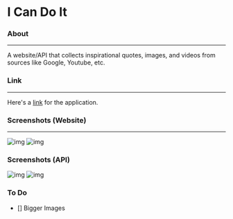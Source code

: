 # I Can Do It

### About
---
A website/API that collects inspirational quotes, images, and videos from sources like Google, Youtube, etc.

### Link
---
Here's a [link]() for the application.

### Screenshots (Website)
---
![img](https://i.imgur.com/0a5LVF1.png)
![img](https://i.imgur.com/oT5lvJI.png)

### Screenshots (API)
![img](https://i.imgur.com/NlHGzvy.png)
![img](https://i.imgur.com/bwFHI1U.png)

### To Do
- [] Bigger Images